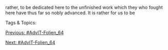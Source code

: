 rather, to be dedicated here to the unfinished 
work which they who 
fought here have thus 
far so nobly advanced. 
It is rather for us to be 

   Tags & Topics:
   

[Previous: #AdvIT-Folien_64](AdvIT-Folien_64.md)

[Next: #AdvIT-Folien_64](AdvIT-Folien_64.md)